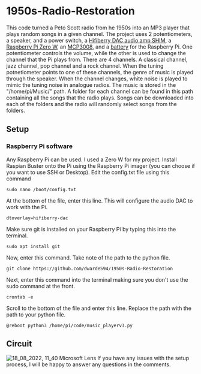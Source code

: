 # 1950s-Radio-Restoration
This code turned a Peto Scott radio from he 1950s into an MP3 player that plays random songs in a given channel. The project uses 2 potentiometers, a speaker, and a power switch, a [Hifiberry DAC audio amp SHIM](https://thepihut.com/products/audio-amp-shim-3w-mono-amp), a [Raspberry Pi Zero W](https://thepihut.com/products/raspberry-pi-zero-w), an [MCP3008](https://thepihut.com/products/adafruit-mcp3008-8-channel-10-bit-adc-with-spi-interface), and a [battery](https://thepihut.com/products/4-way-18650-battery-holder) for the Raspberry Pi. One potentiometer controls the volume, while the other is used to change the channel that the Pi plays from. There are 4 channels. A classical channel, jazz channel, pop channel and a rock channel. When the tuning potnetiometer points to one of these channels, the genre of music is played through the speaker. When the channel changes, white noise is played to mimic the tuning noise in analogue radios. The music is stored in the "/home/pi/Music/" path. A folder for each channel can be found in this path containing all the songs that the radio plays. Songs can be downloaded into each of the folders and the radio will randomly select songs from the folders.
## Setup
### Raspberry Pi software
Any Raspberry Pi can be used. I used a Zero W for my project. Install Raspian Buster onto the Pi using the Raspberry Pi imager (you can choose if you want to use SSH or Desktop).
Edit the config.txt file using this command
```
sudo nano /boot/config.txt
```
At the bottom of the file, enter this line. This will configure the audio DAC to work with the Pi.
```
dtoverlay=hifiberry-dac
```
Make sure git is installed on your Raspberry Pi by typing this into the terminal.
```
sudo apt install git
```
Now, enter this command. Take note of the path to the python file.
```
git clone https://github.com/dwarde594/1950s-Radio-Restoration
```
Next, enter this command into the terminal making sure you don't use the sudo command at the front.
```
crontab -e
```
Scroll to the bottom of the file and enter this line. Replace the path with the path to your python file.
```
@reboot python3 /home/pi/code/music_playerv3.py
```
## Circuit
![18_08_2022, 11_40 Microsoft Lens](https://user-images.githubusercontent.com/101138000/185376244-e8c34fa1-5a1a-44f4-978c-682e9fd31c91.jpg)
If you have any issues with the setup process, I will be happy to answer any questions in the comments.
